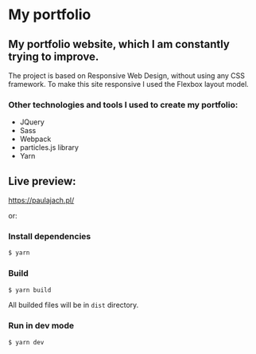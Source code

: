 # My portfolio

## My portfolio website, which I am constantly trying to improve.
The project is based on Responsive Web Design, without using any CSS framework. To make this site responsive I used the Flexbox layout model.


### Other technologies and tools I used to create my portfolio:
* JQuery
* Sass
* Webpack
* particles.js library
* Yarn

## Live preview:
https://paulajach.pl/

or:

### Install dependencies
```bash
$ yarn
```

### Build
```bash
$ yarn build
```

All builded files will be in `dist` directory.

### Run in dev mode
```bash
$ yarn dev
```





